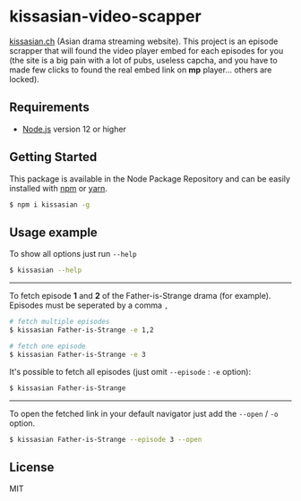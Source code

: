 # kissasian-video-scapper
[kissasian.ch](https://kissasian.sh/) (Asian drama streaming website). This project is an episode scrapper that will found the video player embed for each episodes for you (the site is a big pain with a lot of pubs, useless capcha, and you have to made few clicks to found the real embed link on **mp** player... others are locked).

## Requirements
- [Node.js](https://nodejs.org/en/) version 12 or higher

## Getting Started

This package is available in the Node Package Repository and can be easily installed with [npm](https://docs.npmjs.com/getting-started/what-is-npm) or [yarn](https://yarnpkg.com).

```bash
$ npm i kissasian -g
```

## Usage example

To show all options just run `--help`
```bash
$ kissasian --help
```
---

To fetch episode **1** and **2** of the Father-is-Strange drama (for example). Episodes must be seperated by a comma `,`
```bash
# fetch multiple episodes
$ kissasian Father-is-Strange -e 1,2

# fetch one episode
$ kissasian Father-is-Strange -e 3
```

It's possible to fetch all episodes (just omit `--episode` : `-e` option):
```bash
$ kissasian Father-is-Strange
```

---

To open the fetched link in your default navigator just add the `--open` / `-o` option.
```bash
$ kissasian Father-is-Strange --episode 3 --open
```

## License
MIT
